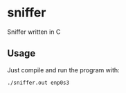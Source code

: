 # sniffer
Sniffer written in C


## Usage
Just compile and run the program with:
```
./sniffer.out enp0s3
```
